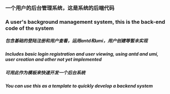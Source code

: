 ### 一个用户的后台管理系统，这是系统的后端代码

### A user's background management system, this is the back-end code of the system

##### 包含基础的登陆注册和用户查看，运用antd和umi，用户创建等暂未实现

##### Includes basic login registration and user viewing, using antd and umi, user creation and other not yet implemented

##### 可用此作为模板来快速开发一个后台系统

##### You can use this as a template to quickly develop a backend system

